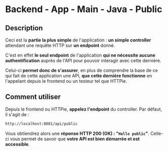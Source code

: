 # Backend - App - Main - Java - Public

## Description

Ceci est la **partie la plus simple** de l'application : **un simple controller** attendant une requête HTTP sur **un endpoint** donné.

C'est en effet **le seul endpoint** de l'application **qui ne nécessite aucune authentification** auprès de l'API pour pouvoir interagir avec cette dernière.

Celui-ci **permet donc de s'assurer**, en plus de comprendre la base de ce qui fait de cette application une API, **que cette dernière fonctionne** en l'appelant depuis le frontend ou un testeur tel que HTTPie.

## Comment utiliser

Depuis le frontend ou HTTPie, **appelez l'endpoint** du controller. Par défaut, il s'agit de :

```sh
http://localhost:8081/api/public
```

Vous obtiendrez alors une **réponse HTTP 200 (OK) : "`Hello public`"**. Celle-ci vous permet de savoir que **votre API est bien démarrée et est accessible**.

